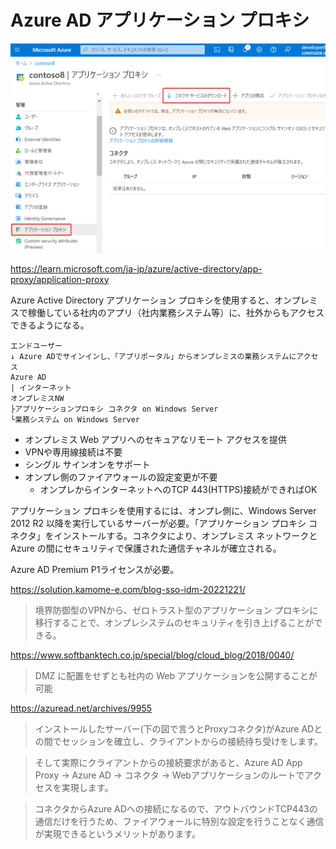 # Azure AD アプリケーション プロキシ

![](images/ss-2022-09-26-12-00-47.png)

https://learn.microsoft.com/ja-jp/azure/active-directory/app-proxy/application-proxy

Azure Active Directory アプリケーション プロキシを使用すると、オンプレミスで稼働している社内のアプリ（社内業務システム等）に、社外からもアクセスできるようになる。

```
エンドユーザー
↓ Azure ADでサインインし、「アプリポータル」からオンプレミスの業務システムにアクセス
Azure AD
| インターネット
オンプレミスNW
├アプリケーションプロキシ コネクタ on Windows Server
└業務システム on Windows Server
```

- オンプレミス Web アプリへのセキュアなリモート アクセスを提供
- VPNや専用線接続は不要
- シングル サインオンをサポート
- オンプレ側のファイアウォールの設定変更が不要
  - オンプレからインターネットへのTCP 443(HTTPS)接続ができればOK

アプリケーション プロキシを使用するには、オンプレ側に、Windows Server 2012 R2 以降を実行しているサーバーが必要。「アプリケーション プロキシ コネクタ」をインストールする。コネクタにより、オンプレミス ネットワークと Azure の間にセキュリティで保護された通信チャネルが確立される。

Azure AD Premium P1ライセンスが必要。

https://solution.kamome-e.com/blog-sso-idm-20221221/

> 境界防御型のVPNから、ゼロトラスト型のアプリケーション プロキシに移行することで、オンプレシステムのセキュリティを引き上げることができる。

https://www.softbanktech.co.jp/special/blog/cloud_blog/2018/0040/

> DMZ に配置をせずとも社内の Web アプリケーションを公開することが可能

https://azuread.net/archives/9955

> インストールしたサーバー(下の図で言うとProxyコネクタ)がAzure ADとの間でセッションを確立し、クライアントからの接続待ち受けをします。

> そして実際にクライアントからの接続要求があると、Azure AD App Proxy → Azure AD → コネクタ → Webアプリケーションのルートでアクセスを実現します。

> コネクタからAzure ADへの接続になるので、アウトバウンドTCP443の通信だけを行うため、ファイアウォールに特別な設定を行うことなく通信が実現できるというメリットがあります。